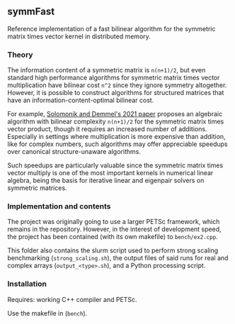 
## symmFast
Reference implementation of a fast bilinear algorithm for the symmetric matrix times vector kernel in distributed memory.

### Theory
The information content of a symmetric matrix is `n(n+1)/2`, but even standard high performance algorithms for symmetric matrix times vector multiplication have bilinear cost `n^2` since they ignore symmetry altogether.
However, it is possible to construct algorithms for structured matrices that have an information-content-optimal bilinear cost.

For example, [Solomonik and Demmel's 2021 paper](https://www.degruyter.com/document/doi/10.1515/cmam-2019-0075/html) proposes an algebraic algorithm with bilinear complexity `n(n+1)/2` for the symmetric matrix times vector product, though it requires an increased number of additions.
Especially in settings where multiplication is more expensive than addition, like for complex numbers, such algorithms may offer appreciable speedups over canonical structure-unaware algorithms.

Such speedups are particularly valuable since the symmetric matrix times vector multiply is one of the most important kernels in numerical linear algebra, being the basis for iterative linear and eigenpair solvers on symmetric matrices.

### Implementation and contents
The project was originally going to use a larger PETSc framework, which remains in the repository.
However, in the interest of development speed, the project has been contained (with its own makefile) to `bench/ex2.cpp`.

This folder also contains the slurm script used to perform strong scaling benchmarking (`strong_scaling.sh`), the output files of said runs for real and complex arrays (`output_<type>.sh`), and a Python processing script.

### Installation
Requires: working C++ compiler and PETSc.

Use the makefile in (`bench`).

